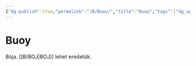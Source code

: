 ```yaml
---
{"dg-publish":true,"permalink":"/B/Buoy/","title":"Buoy","tags":["dg_uploaded"],"created":"2023-11-29T02:38","updated":"2023-11-29T02:38"}
---
```



# Buoy

Bója. [[B/BOJ\|BOJ]] lehet eredetük.  